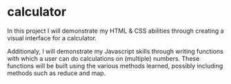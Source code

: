 # calculator

In this project I will demonstrate my HTML & CSS abilities through
creating a visual interface for a calculator.

Additionaly, I will demonstrate my Javascript skills through writing
functions with which a user can do calculations on (multiple) numbers.
These functions will be built using the various methods learned, possibly 
including methods such as reduce and map.